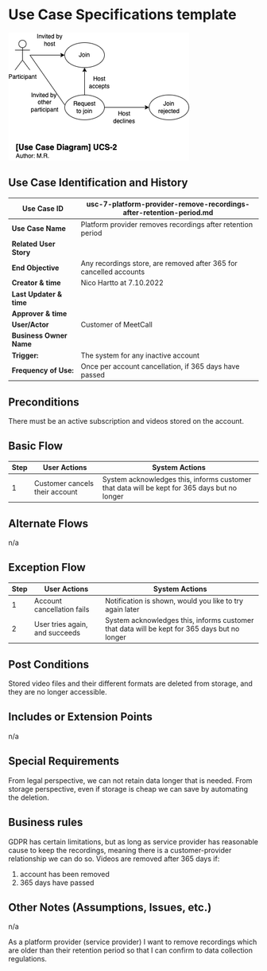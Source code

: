 # Use Case Specifications template

![ucs-7](rendered-diagrams/ucs-7.png)

## Use Case Identification and History

| **Use Case ID**         | usc-7-platform-provider-remove-recordings-after-retention-period.md |
| ----------------------- | ------------------------------------------------------------------- |
| **Use Case Name**       | Platform provider removes recordings after retention period         |
| **Related User Story**  |                                                                     |
| **End Objective**       | Any recordings store, are removed after 365 for cancelled accounts  |
| **Creator & time**      | Nico Hartto at 7.10.2022                                            |
| **Last Updater & time** |                                                                     |
| **Approver & time**     |                                                                     |
| **User/Actor**          | Customer of MeetCall                                                |
| **Business Owner Name** |                                                                     |
| **Trigger:**            | The system for any inactive account                                 |
| **Frequency of Use:**   | Once per account cancellation, if 365 days have passed              |

## Preconditions

There must be an active subscription and videos stored on the account.

## Basic Flow

| **Step** | **User Actions**               | **System Actions**                                                                           |
| -------- | ------------------------------ | -------------------------------------------------------------------------------------------- |
| 1        | Customer cancels their account | System acknowledges this, informs customer that data will be kept for 365 days but no longer |

## Alternate Flows

n/a

## Exception Flow

| **Step** | **User Actions**               | **System Actions**                                                                           |
| -------- | ------------------------------ | -------------------------------------------------------------------------------------------- |
| 1        | Account cancellation fails     | Notification is shown, would you like to try again later                                     |
| 2        | User tries again, and succeeds | System acknowledges this, informs customer that data will be kept for 365 days but no longer |

## Post Conditions

Stored video files and their different formats are deleted from storage, and they are no longer accessible.

## Includes or Extension Points

n/a

## Special Requirements

From legal perspective, we can not retain data longer that is needed. From storage perspective, even if storage is cheap we can save by automating the deletion.

## Business rules

GDPR has certain limitations, but as long as service provider has reasonable cause to keep the recordings, meaning there is a customer-provider relationship we can do so. Videos are removed after 365 days if:

1. account has been removed
2. 365 days have passed

## Other Notes (Assumptions, Issues, etc.)

n/a

As a platform provider (service provider) I want to remove recordings which are older than their retention period so that I can confirm to data collection regulations.
